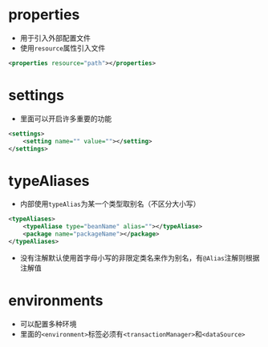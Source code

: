 # properties

- 用于引入外部配置文件
- 使用`resource`属性引入文件

```xml
<properties resource="path"></properties>
```





# settings

- 里面可以开启许多重要的功能

```xml
<settings>
	<setting name="" value=""></setting>
</settings>
```



# typeAliases

- 内部使用`typeAlias`为某一个类型取别名（不区分大小写）

```xml
<typeAliases>
	<typeAliase type="beanName" alias=""></typeAliase>
    <package name="packageName"></package>
</typeAliases>
```

- 没有注解默认使用首字母小写的非限定类名来作为别名，有`@Alias`注解则根据注解值



# environments

- 可以配置多种环境
- 里面的`<environment>`标签必须有`<transactionManager>`和`<dataSource>`
